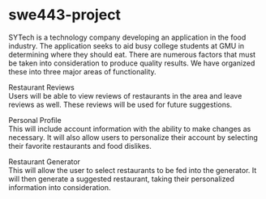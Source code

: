 # swe443-project
SYTech is a technology company developing an application in the food industry. The application seeks to aid busy college students at GMU in determining where they should eat. There are numerous factors that must be taken into consideration to produce quality results. We have organized these into three major areas of functionality.

Restaurant Reviews
<br />
Users will be able to view reviews of restaurants in the area and leave reviews as well. These reviews will be used for future suggestions.

Personal Profile
<br />
This will include account information with the ability to make changes as necessary. It will also allow users to personalize their account by selecting their favorite restaurants and food dislikes. 

Restaurant Generator
<br />
This will allow the user to select restaurants to be fed into the generator. It will then generate a suggested restaurant, taking their personalized information into consideration.
